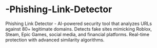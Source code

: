 # -Phishing-Link-Detector
Phishing Link Detector - AI-powered security tool that analyzes URLs against 80+ legitimate domains. Detects fake sites mimicking Roblox, Steam, Epic Games, social media, and financial platforms. Real-time protection with advanced similarity algorithms.
